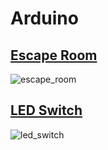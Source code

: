 # Arduino
<h2><a href="https://github.com/yatyichung/Arduino/blob/main/escape_room.cpp">Escape Room</a></h2>

![escape_room](https://user-images.githubusercontent.com/78622789/157469032-baeb93ee-cfea-42bd-9555-ea381955cfd4.png)

<h2><a href="https://github.com/yatyichung/Arduino/blob/main/led_switch.cpp">LED Switch</a></h2>

![led_switch](https://user-images.githubusercontent.com/78622789/157469016-af88adf8-07cf-4ac4-92d5-0009b88211bb.png)

